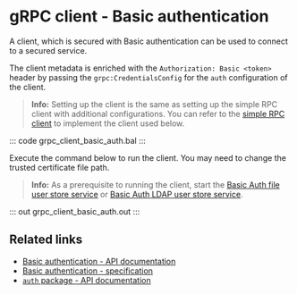 # gRPC client - Basic authentication

A client, which is secured with Basic authentication can be used to connect to a secured service.

The client metadata is enriched with the `Authorization: Basic <token>` header by passing the `grpc:CredentialsConfig` for the `auth` configuration of the client.

>**Info:** Setting up the client is the same as setting up the simple RPC client with additional configurations. You can refer to the [simple RPC client](/learn/by-example/grpc-client-simple/) to implement the client used below.

   ::: code grpc_client_basic_auth.bal :::

Execute the command below to run the client. You may need to change the trusted certificate file path.

>**Info:** As a prerequisite to running the client, start the [Basic Auth file user store service](/learn/by-example/grpc-service-basic-auth-file-user-store/) or [Basic Auth LDAP user store service](/learn/by-example/grpc-service-basic-auth-ldap-user-store/).

   ::: out grpc_client_basic_auth.out :::

## Related links
- [Basic authentication - API documentation](https://lib.ballerina.io/ballerina/grpc/latest/types#ClientAuthConfig)
- [Basic authentication - specification](/spec/grpc/#5115-client---basic-auth)
- [`auth` package - API documentation](https://lib.ballerina.io/ballerina/auth/latest/)
